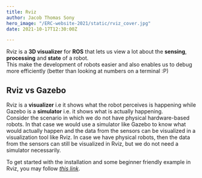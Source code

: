 ```yaml
---
title: Rviz
author: Jacob Thomas Sony
hero_image: "/ERC-website-2021/static/rviz_cover.jpg"
date: 2021-10-17T12:30:00Z

---
```

Rviz is a **3D visualizer** for **ROS** that lets us view a lot about the **sensing**, **processing** and **state** of a robot.  
This make the development of robots easier and also enables us to debug more efficiently (better than looking at numbers on a terminal :P)

## Rviz vs Gazebo

Rviz is a **visualizer** i.e it shows what the robot perceives is happening while Gazebo is a **simulator** i.e. it shows what is actually happening.  
Consider the scenario in which we do not have physical hardware-based robots. In that case we would use a simulator like Gazebo to know what would actually happen and the data from the sensors can be visualized in a visualization tool like Rviz. In case we have physical robots, then the data from the sensors can still be visualized in Rviz, but we do not need a simulator necessarily.

To get started with the installation and some beginner friendly example in Rviz, you may follow [_this link_](https://colab.research.google.com/drive/1FY9xGYzi_hh2C5L747Im7VsMwvI352MK#scrollTo=mKydxDSjsMCr).